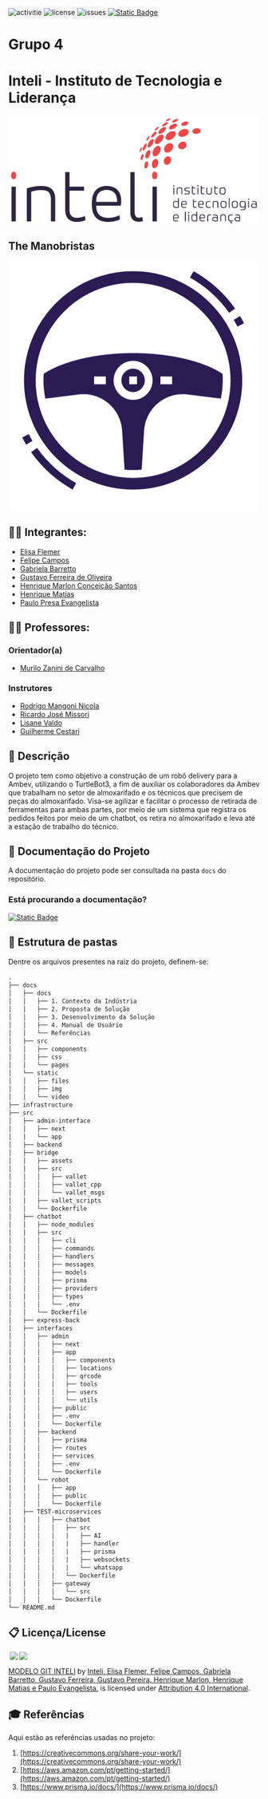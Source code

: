 ![activitie](https://img.shields.io/github/commit-activity/w/2023M8T2-Inteli/grupo4?style=plastic)
![license](https://img.shields.io/github/license/2023M8T2-Inteli/grupo4?style=plastic)
![issues](https://img.shields.io/github/issues/2023M8T2-Inteli/grupo4?style=plastic)
[![Static Badge](https://img.shields.io/badge/Documenta%C3%A7%C3%A3o%3A%20online-white?logo=docusaurus&logoColor=white&color=%23014007?style=plastic)](https://2023m8t2-inteli.github.io/grupo4/)

# Grupo 4

# Inteli - Instituto de Tecnologia e Liderança

<p align="center">
<a href= "https://www.inteli.edu.br/"><img src="docs/static/img/inteli.png" alt="Inteli - Instituto de Tecnologia e Liderança" border="0"></a>
</p>

## The Manobristas

<p align="center">
<img src="docs/static/img/logo.png" alt="Logo grupo" border="0">
</p>

## :student: Integrantes:

- [Elisa Flemer](https://www.linkedin.com/in/elisaflemer)
- [Felipe Campos](http://www.linkedin.com/in/felipe-pereira-campos-250aa2231)
- [Gabriela Barretto](https://www.linkedin.com/in/gabriela-barretto-dados)
- [Gustavo Ferreira de Oliveira](https://www.linkedin.com/in/gustavo-ferreira-oliveira)
- [Henrique Marlon Conceição Santos](https://www.linkedin.com/in/henriquemarlon/)
- [Henrique Matias](https://www.linkedin.com/in/henriquelfmatias/)
- [Paulo Presa Evangelista](https://www.linkedin.com/in/paulo-evangelista/)

## :teacher: Professores:

### Orientador(a)

- [Murilo Zanini de Carvalho](https://www.linkedin.com/in/murilo-zanini-de-carvalho-0980415b/)

### Instrutores

- [Rodrigo Mangoni Nicola](https://www.linkedin.com/in/rodrigo-mangoni-nicola-537027158/)
- [Ricardo José Missori](https://www.linkedin.com/in/ricardo-jos%C3%A9-missori/)
- [Lisane Valdo](https://www.linkedin.com/in/lisane-valdo/)
- [Guilherme Cestari](https://www.linkedin.com/in/gui-cestari/)

## 📝 Descrição

O projeto tem como objetivo a construção de um robô delivery para a Ambev, utilizando o TurtleBot3, a fim de auxiliar os colaboradores da Ambev que trabalham no setor de almoxarifado e os técnicos que precisem de peças do almoxarifado. Visa-se agilizar e facilitar o processo de retirada de ferramentas para ambas partes, por meio de um sistema que registra os pedidos feitos por meio de um chatbot, os retira no almoxarifado e leva até a estação de trabalho do técnico.

## 📝 Documentação do Projeto

A documentação do projeto pode ser consultada na pasta `docs` do repositório.

### Está procurando a documentação?

[![Static Badge](https://img.shields.io/badge/Acesse%20a%20documenta%C3%A7%C3%A3o-green?logo=docusaurus&logoColor=white)](https://2023m8t2-inteli.github.io/grupo4/)

## 📁 Estrutura de pastas

Dentre os arquivos presentes na raiz do projeto, definem-se:

```
.
├── docs
│   ├── docs
│   │   ├── 1. Contexto da Indústria
│   │   ├── 2. Proposta de Solução
│   │   ├── 3. Desenvolvimento da Solução
│   │   ├── 4. Manual de Usuário
│   │   └── Referências
│   ├── src
│   │   ├── components
│   │   ├── css
│   │   └── pages
│   └── static
│   │   ├── files
│   │   ├── img
│   │   └── video
├── infrastructure
├── src
│   ├── admin-interface
│   │   ├── next
│   │   └── app
│   ├── backend
│   ├── bridge
│   │   ├── assets
│   │   ├── src
│   │   │   ├── vallet
│   │   │   ├── vallet_cpp
│   │   │   └── vallet_msgs
│   │   ├── vallet_scripts
│   │   └── Dockerfile
│   ├── chatbot
│   │   ├── node_modules
│   │   ├── src
│   │   │   ├── cli
│   │   │   ├── commands
│   │   │   ├── handlers
│   │   │   ├── messages
│   │   │   ├── models
│   │   │   ├── prisma
│   │   │   ├── providers
│   │   │   ├── types
│   │   │   └── .env
│   │   └── Dockerfile
│   ├── express-back
│   ├── interfaces
│   │   ├── admin
│   │   │   ├── next
│   │   │   ├── app
│   │   │   │   ├── components
│   │   │   │   ├── locations
│   │   │   │   ├── qrcode
│   │   │   │   ├── tools
│   │   │   │   ├── users
│   │   │   │   └── utils
│   │   │   ├── public
│   │   │   ├── .env
│   │   │   └── Dockerfile
│   │   ├── backend
│   │   │   ├── prisma
│   │   │   ├── routes
│   │   │   ├── services
│   │   │   ├── .env
│   │   │   └── Dockerfile
│   │   └── robot
│   │   │   ├── app
│   │   │   ├── public
│   │   │   └── Dockerfile
│   ├── TEST-microservices
│   │   │   ├── chatbot
│   │   │   │   ├── src
│   │   │   │   |   ├── AI
│   │   │   │   |   ├── handler
│   │   │   │   |   ├── prisma
│   │   │   │   |   ├── websockets
│   │   │   │   |   └── whatsapp
│   │   │   │   └── Dockerfile
│   │   │   ├── gateway
│   │   │   │   └── src
│   │   │   └── Dockerfile
└── README.md
```

## 📋 Licença/License

<img style="height:22px!important;margin-left:3px;vertical-align:text-bottom;" src="https://mirrors.creativecommons.org/presskit/icons/cc.svg?ref=chooser-v1"><img style="height:22px!important;margin-left:3px;vertical-align:text-bottom;" src="https://mirrors.creativecommons.org/presskit/icons/by.svg?ref=chooser-v1"><p xmlns:cc="http://creativecommons.org/ns#" xmlns:dct="http://purl.org/dc/terms/"><a property="dct:title" rel="cc:attributionURL" href="https://github.com/Spidus/Teste_Final_1">MODELO GIT INTELI</a> by <a rel="cc:attributionURL dct:creator" property="cc:attributionName" href="https://www.yggbrasil.com.br/vr">Inteli, Elisa Flemer, Felipe Campos, Gabriela Barretto, Gustavo Ferreira, Gustavo Pereira, Henrique Marlon, Henrique Matias e Paulo Evangelista.</a> is licensed under <a href="http://creativecommons.org/licenses/by/4.0/?ref=chooser-v1" target="_blank" rel="license noopener noreferrer" style="display:inline-block;">Attribution 4.0 International</a>.</p>

## 🎓 Referências

Aqui estão as referências usadas no projeto:

1. [https://creativecommons.org/share-your-work/](https://creativecommons.org/share-your-work/)
2. [https://aws.amazon.com/pt/getting-started/](https://aws.amazon.com/pt/getting-started/)
3. [https://www.prisma.io/docs/](https://www.prisma.io/docs/)
